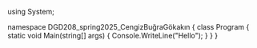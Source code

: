 
using System;

namespace DGD208_spring2025_CengizBuğraGökakın
{
    class Program
    {
        static void Main(string[] args)
        {
            Console.WriteLine("Hello");
        }
    }
}
